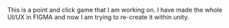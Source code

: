 This is a point and click game that I am working on. I have made the whole UI/UX in FIGMA and now I am trying to re-create it within unity.
